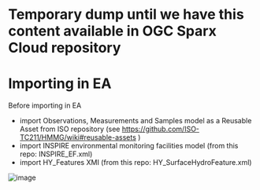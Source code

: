 # Temporary dump until we have this content available in OGC Sparx Cloud repository

# Importing in EA
Before importing in EA

- import Observations, Measurements and Samples model as a Reusable Asset from ISO repository (see <https://github.com/ISO-TC211/HMMG/wiki#reusable-assets> )
- import INSPIRE environmental monitoring facilities model (from this repo: INSPIRE_EF.xml)
- import HY_Features XMI (from this repo: HY_SurfaceHydroFeature.xml)

![image](https://user-images.githubusercontent.com/16756304/218700843-4de3c2ac-882e-4009-b579-e475fd8ab77d.png)
